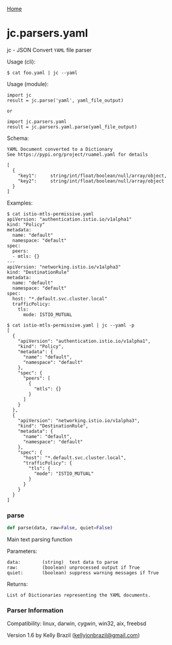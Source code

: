 [Home](https://kellyjonbrazil.github.io/jc/)
<a id="jc.parsers.yaml"></a>

# jc.parsers.yaml

jc - JSON Convert `YAML` file parser

Usage (cli):

    $ cat foo.yaml | jc --yaml

Usage (module):

    import jc
    result = jc.parse('yaml', yaml_file_output)

    or

    import jc.parsers.yaml
    result = jc.parsers.yaml.parse(yaml_file_output)

Schema:

    YAML Document converted to a Dictionary
    See https://pypi.org/project/ruamel.yaml for details

    [
      {
        "key1":     string/int/float/boolean/null/array/object,
        "key2":     string/int/float/boolean/null/array/object
      }
    ]

Examples:

    $ cat istio-mtls-permissive.yaml
    apiVersion: "authentication.istio.io/v1alpha1"
    kind: "Policy"
    metadata:
      name: "default"
      namespace: "default"
    spec:
      peers:
      - mtls: {}
    ---
    apiVersion: "networking.istio.io/v1alpha3"
    kind: "DestinationRule"
    metadata:
      name: "default"
      namespace: "default"
    spec:
      host: "*.default.svc.cluster.local"
      trafficPolicy:
        tls:
          mode: ISTIO_MUTUAL

    $ cat istio-mtls-permissive.yaml | jc --yaml -p
    [
      {
        "apiVersion": "authentication.istio.io/v1alpha1",
        "kind": "Policy",
        "metadata": {
          "name": "default",
          "namespace": "default"
        },
        "spec": {
          "peers": [
            {
              "mtls": {}
            }
          ]
        }
      },
      {
        "apiVersion": "networking.istio.io/v1alpha3",
        "kind": "DestinationRule",
        "metadata": {
          "name": "default",
          "namespace": "default"
        },
        "spec": {
          "host": "*.default.svc.cluster.local",
          "trafficPolicy": {
            "tls": {
              "mode": "ISTIO_MUTUAL"
            }
          }
        }
      }
    ]

<a id="jc.parsers.yaml.parse"></a>

### parse

```python
def parse(data, raw=False, quiet=False)
```

Main text parsing function

Parameters:

    data:        (string)  text data to parse
    raw:         (boolean) unprocessed output if True
    quiet:       (boolean) suppress warning messages if True

Returns:

    List of Dictionaries representing the YAML documents.

### Parser Information
Compatibility:  linux, darwin, cygwin, win32, aix, freebsd

Version 1.6 by Kelly Brazil (kellyjonbrazil@gmail.com)
